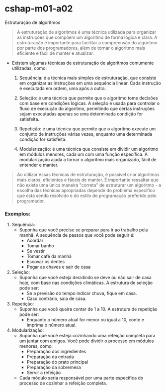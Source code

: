 # cshap-m01-a02
Estruturação de algoritmos

> A estruturação de algoritmos é uma técnica utilizada para organizar as instruções que compõem um algoritmo de forma lógica e clara. A estruturação é importante para facilitar a compreensão do algoritmo por parte dos programadores, além de tornar o algoritmo mais eficiente e fácil de manter e atualizar. 

- Existem algumas técnicas de estruturação de algoritmos comumente utilizadas, como:
    1. Sequência: é a técnica mais simples de estruturação, que consiste em organizar as instruções em uma sequência linear. Cada instrução é executada em ordem, uma após a outra.

    2. Seleção: é uma técnica que permite que o algoritmo tome decisões com base em condições lógicas. A seleção é usada para controlar o fluxo de execução do algoritmo, permitindo que certas instruções sejam executadas apenas se uma determinada condição for satisfeita.

    3. Repetição: é uma técnica que permite que o algoritmo execute um conjunto de instruções várias vezes, enquanto uma determinada condição for satisfeita.

    4. Modularização: é uma técnica que consiste em dividir um algoritmo em módulos menores, cada um com uma função específica. A modularização ajuda a tornar o algoritmo mais organizado, fácil de entender e manter.

> Ao utilizar essas técnicas de estruturação, é possível criar algoritmos mais claros, eficientes e fáceis de manter. É importante ressaltar que não existe uma única maneira "correta" de estruturar um algoritmo - a escolha das técnicas apropriadas depende do problema específico que está sendo resolvido e do estilo de programação preferido pelo programador.

### Exemplos: 
1. Sequência:
    - Suponha que você precise se preparar para ir ao trabalho pela manhã. A sequência de passos que você pode seguir é:
        - Acordar
        - Tomar banho
        - Se vestir
        - Tomar café da manhã
        - Escovar os dentes
        - Pegar as chaves e sair de casa
2. Seleção:
    - Suponha que você esteja decidindo se deve ou não sair de casa hoje, com base nas condições climáticas. A estrutura de seleção pode ser:
        - Se a previsão do tempo indicar chuva, fique em casa.
        - Caso contrário, saia de casa.
3. Repetição:
    - Suponha que você queira contar de 1 a 10. A estrutura de repetição pode ser:
        - Enquanto o número atual for menor ou igual a 10, conte e imprima o número atual.
4. Modularização:
    - Suponha que você esteja cozinhando uma refeição completa para um jantar com amigos. Você pode dividir o processo em módulos menores, como:
        - Preparação dos ingredientes
        - Preparação da entrada
        - Preparação do prato principal
        - Preparação da sobremesa
        - Servir a refeição
    - Cada módulo seria responsável por uma parte específica do processo de cozinhar a refeição completa.




